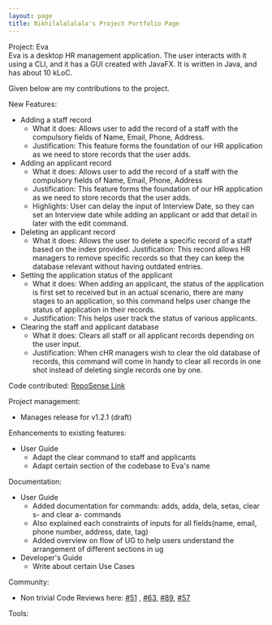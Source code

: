 ```yaml
---
layout: page
title: Nikhilalalalala's Project Portfolio Page
---
```


Project: Eva <br>
Eva is a desktop HR management application. The user interacts with it using a CLI, and it has a GUI created with JavaFX. It is written in Java, and has about 10 kLoC.

Given below are my contributions to the project.

New Features:
- Adding a staff record
  - What it does: Allows user to add the record of a staff with the compulsory fields of Name, Email, Phone, Address.
  - Justification: This feature forms the foundation of our HR application as we need to store records that the user 
    adds.
- Adding an applicant record
  - What it does: Allows user to add the record of a staff with the compulsory fields of Name, Email, Phone, Address
  - Justification: This feature forms the foundation of our HR application as we need to store records that the user
    adds.
  - Highlights: User can delay the input of Interview Date, so they can set an Interview date while adding an applicant
    or add that detail in later with the edit command. 
- Deleting an applicant record
  - What it does: Allows the user to delete a specific record of a staff based on the index provided.
    Justification: This record allows HR managers to remove specific records so that they can keep the database relevant
    without having outdated entries. 
- Setting the application status of the applicant
  - What it does: When adding an applicant, the status of the application is first set to received but in an actual
    scenario, there are many stages to an application, so this command helps user change the status of application
    in their records.
  - Justification: This helps user track the status of various applicants. 
- Clearing the staff and applicant database
  - What it does: Clears all staff or all applicant records depending on the user input. 
  - Justification: When cHR managers wish to clear the old database of records, this command will come in handy to clear 
    all records in one shot instead of deleting single records one by one.

Code contributed:
[RepoSense Link](https://nus-cs2103-ay2021s1.github.io/tp-dashboard/#search=&sort=groupTitle&sortWithin=title&since=2020-08-14&timeframe=commit&mergegroup=&groupSelect=groupByRepos&breakdown=false&tabOpen=true&tabType=zoom&zA=Nikhilalalalala&zR=AY2021S1-CS2103T-W13-1%2Ftp%5Bmaster%5D&zACS=305.6120031176929&zS=2020-08-14&zFS=&zU=2020-10-30&zMG=false&zFTF=commit&zFGS=groupByRepos&zFR=false)

Project management:
- Manages release for v1.2.1 (draft)

Enhancements to existing features:
- User Guide
    - Adapt the clear command to staff and applicants
    - Adapt certain section of the codebase to Eva's name

Documentation:
- User Guide
    - Added documentation for commands: adds, adda, dela, setas, clear s- and clear a- commands
    - Also explained each constraints of inputs for all fields(name, email, phone number, address, date, tag) 
    - Added overview on flow of UG to help users understand the arrangement of different sections in ug
- Developer's Guide
    - Write about certain Use Cases 
    
Community:
- Non trivial Code Reviews here: [#51](https://github.com/AY2021S1-CS2103T-W13-1/tp/pull/51) , [#63](https://github.com/AY2021S1-CS2103T-W13-1/tp/pull/63),
[#89](https://github.com/AY2021S1-CS2103T-W13-1/tp/pull/89), [#57](https://github.com/AY2021S1-CS2103T-W13-1/tp/pull/57)

Tools:
